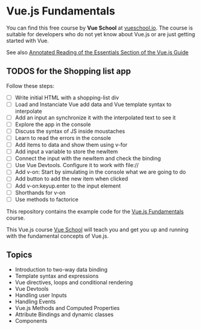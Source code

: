 # Vue.js Fundamentals

You can find this free course by **Vue School** at [vueschool.io](https://vueschool.io/courses/vuejs-fundamentals). 
The course is suitable for developers who do not yet know about Vue.js or are just getting started with Vue.

See also [Annotated Reading of the Essentials Section of the Vue.js Guide](https://crguezl.github.io/learning-vue-geting-started-guide)

## TODOS for the Shopping list app

Follow these steps:

- [ ] Write initial HTML with a shopping-list div
- [ ] Load and Instanciate Vue add data and Vue template syntax to interpolate
- [ ] Add an input an synchronize it with the interpolated text to see it
- [ ] Explore the app in the console
- [ ] Discuss the syntax of JS inside moustaches
- [ ] Learn to read the errors in the console
- [ ] Add items to data and show them using v-for
- [ ] Add input a variable to store the newItem
- [ ] Connect the input with the newItem and check the binding
- [ ] Use Vue Devtools. Configure it to work with file://
- [ ] Add v-on: Start by simulating in the console what we are going to do
- [ ] Add button to add the new item when clicked
- [ ] Add v-on:keyup.enter to the input element
- [ ] Shorthands for v-on 
- [ ] Use methods to factorice

This repository contains the example code for the [Vue.js Fundamentals](https://vueschool.io/courses/vuejs-fundamentals) course.

This Vue.js course [Vue School](https://vueschool.io/courses/vuejs-fundamentals) will teach you and get you up and running with the fundamental concepts of Vue.js. 

## Topics

- Introduction to two-way data binding
- Template syntax and expressions
- Vue directives, loops and conditional rendering
- Vue Devtools
- Handling user Inputs
- Handling Events
- Vue.js Methods and Computed Properties
- Attribute Bindings and dynamic classes
- Components




